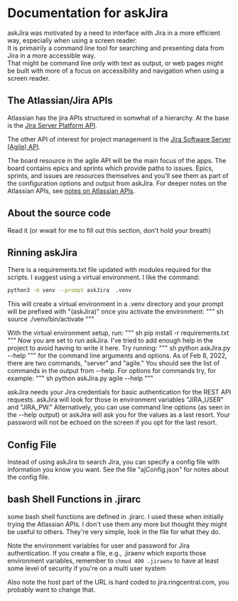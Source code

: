 # Documentation for askJira

askJira was motivated by a need to interface with Jira in a more efficient way, especially when using a screen reader.  
It is primairily a command line tool for searching and presenting data from Jira in a more accessible way.  
That might be command line only with text as output, or web pages might be built with more of a focus on accessibility and navigation when using a screen reader.

## The Atlassian/Jira APIs

Atlassian has the jira APIs structured in somwhat of a hierarchy.
At the base is the
[Jira Server Platform API](https://docs.atlassian.com/software/jira/docs/api/REST/latest/).

The other API of interest  for project management is the
[Jira Software Server (Agile) API](https://docs.atlassian.com/jira-software/REST/latest/).

The board resource in the agile API will be the main focus of the apps.  The board contains epics and sprints which provide paths to issues.  Epics, sprints, and issues are resources themselves and you'll see them as part of the configuration options and output from askJira.  For deeper notes on the Atlassian APIs, see
[notes on Atlassian APIs](jiraApi/ATLASSIAN_API_NOTES.md).

## About the source code

Read it (or wwait for me to fill out this section, don't hold your breath)

## Rinning askJira

There is a requirements.txt file updated with modules required for the scripts.
I suggest using a virtual environment.
I like the command:

``` sh
python3 -m venv --prompt askJira  .venv 
```

This will create a virtual environment in a .venv directory and your prompt will be prefixed with "(askJira)" once you activate the environment:
""" sh
source ./venv/bin/activate
"""

With the virtual environment setup, run:
""" sh
pip install -r requirements.txt
"""
Now you are set to run askJira.  I've tried to add enough help in the project to avoid having to write it here.  Try running:
""" sh
python askJira.py --help
"""
for the command line arguments and options.  As of Feb 8, 2022, there are two commands, "server" and "agile."  You should see the list of commands in the output from --help.  For options for commands try, for example:
""" sh
python askJira.py agile --help
"""

askJira needs your Jira credentials for basic authentication for the REST API requests.  askJira will look for those in environment variables "JIRA_USER" and "JIRA_PW."
Alternatively, you can use command line options (as seen in the --help output) or askJira will ask you for the values as a last resort.  Your password will not be echoed on the screen if you opt for the last resort.

## Config File

Instead of using askJira to search Jira, you can specify a config file with information you know you want.
See the file "ajConfig.json" for notes about the config file.

## bash Shell Functions in .jirarc  

some bash shell functions are defined in .jirarc.
I used these when initially trying the Atlassian APIs.
I don't use them any more but thought they might be useful to others.
They're very simple, look in the file for what they do.

Note the environment variables for user and password for Jira authentication.
If you create a file, e.g., .jiraenv which exports those environment variables, remember to `chmod 400 .jiraenv` to have at least some level of security if you're on a multi user system

Also note the host part of the URL is hard coded to jira.ringcentral.com, you probably want to change that.
